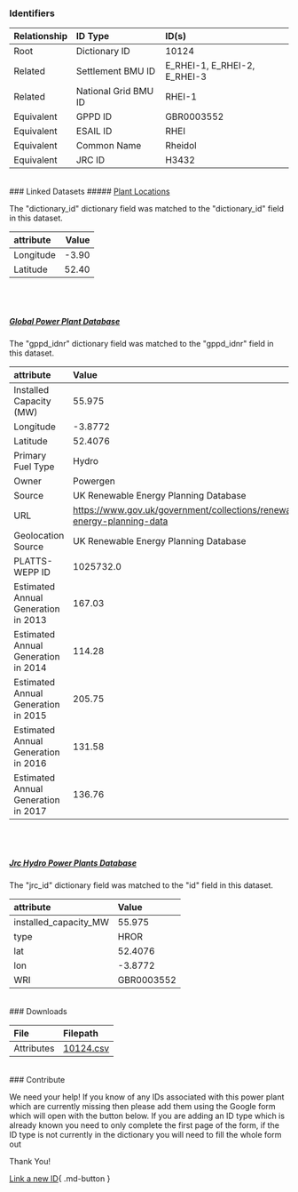 ### Identifiers

| Relationship   | ID Type              | ID(s)                        |
|:---------------|:---------------------|:-----------------------------|
| Root           | Dictionary ID        | 10124                        |
| Related        | Settlement BMU ID    | E_RHEI-1, E_RHEI-2, E_RHEI-3 |
| Related        | National Grid BMU ID | RHEI-1                       |
| Equivalent     | GPPD ID              | GBR0003552                   |
| Equivalent     | ESAIL ID             | RHEI                         |
| Equivalent     | Common Name          | Rheidol                      |
| Equivalent     | JRC ID               | H3432                        |

<br>
### Linked Datasets
##### <a href="https://osuked.github.io/Power-Station-Dictionary/datasets/plant-locations">Plant Locations</a>



The "dictionary_id" dictionary field was matched to the "dictionary_id" field in this dataset.

| attribute   |   Value |
|:------------|--------:|
| Longitude   |   -3.90 |
| Latitude    |   52.40 |

<br><br>
##### <a href="https://osuked.github.io/Power-Station-Dictionary/datasets/global-power-plant-database">Global Power Plant Database</a>



The "gppd_idnr" dictionary field was matched to the "gppd_idnr" field in this dataset.

| attribute                           | Value                                                                    |
|:------------------------------------|:-------------------------------------------------------------------------|
| Installed Capacity (MW)             | 55.975                                                                   |
| Longitude                           | -3.8772                                                                  |
| Latitude                            | 52.4076                                                                  |
| Primary Fuel Type                   | Hydro                                                                    |
| Owner                               | Powergen                                                                 |
| Source                              | UK Renewable Energy Planning Database                                    |
| URL                                 | https://www.gov.uk/government/collections/renewable-energy-planning-data |
| Geolocation Source                  | UK Renewable Energy Planning Database                                    |
| PLATTS-WEPP ID                      | 1025732.0                                                                |
| Estimated Annual Generation in 2013 | 167.03                                                                   |
| Estimated Annual Generation in 2014 | 114.28                                                                   |
| Estimated Annual Generation in 2015 | 205.75                                                                   |
| Estimated Annual Generation in 2016 | 131.58                                                                   |
| Estimated Annual Generation in 2017 | 136.76                                                                   |

<br><br>
##### <a href="https://osuked.github.io/Power-Station-Dictionary/datasets/jrc-hydro-power-plants-database">Jrc Hydro Power Plants Database</a>



The "jrc_id" dictionary field was matched to the "id" field in this dataset.

| attribute             | Value      |
|:----------------------|:-----------|
| installed_capacity_MW | 55.975     |
| type                  | HROR       |
| lat                   | 52.4076    |
| lon                   | -3.8772    |
| WRI                   | GBR0003552 |


<br>
### Downloads


| File       | Filepath                                                                              |
|:-----------|:--------------------------------------------------------------------------------------|
| Attributes | [10124.csv](https://osuked.github.io/Power-Station-Dictionary/object_attrs/10124.csv) |


<br>
### Contribute

We need your help! If you know of any IDs associated with this power plant which are currently missing then please add them using the Google form which will open with the button below. If you are adding an ID type which is already known you need to only complete the first page of the form, if the ID type is not currently in the dictionary you will need to fill the whole form out

Thank You!

[Link a new ID](https://docs.google.com/forms/d/e/1FAIpQLSc5jRsQ7NgiLLXbwo9PUdwTQyuqbRwThltG56-o6NVSe7E_nw/viewform?usp=pp_url&entry.251912331=10124){ .md-button }